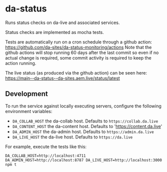 # da-status

Runs status checks on da-live and associated services.

Status checks are implemented as mocha tests.

Tests are automatically run on a cron schedule through a github action: https://github.com/da-sites/da-status-monitoring/actions
Note that the github actions will stop running 60 days after the last commit so even if no actual change is required, some commit activity is required to keep the action running.

The live status (as produced via the github action) can be seen here: https://main--da-status--da-sites.aem.live/status/latest

## Development

To run the service against locally executing servers, configure the following environment variables:

* `DA_COLLAB_HOST` the da-collab host. Defaults to `https://collab.da.live`
* `DA_CONTENT_HOST` the da-content host. Defaults to 'https://content.da.live'
* `DA_ADMIN_HOST` the da-admin host. Defaults to `https://admin.da.live`
* `DA_LIVE_HOST` the da-live host. Defaults to `https://da.live`

For example, execute the tests like this:
```
DA_COLLAB_HOST=http://localhost:4711 DA_ADMIN_HOST=http://localhost:8787 DA_LIVE_HOST=http://localhost:3000 npm t
```

